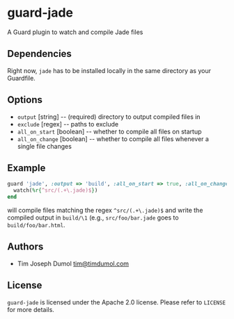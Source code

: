 guard-jade
==========

A Guard plugin to watch and compile Jade files

## Dependencies

Right now, `jade` has to be installed locally in the same directory as your
Guardfile.

## Options

* `output` [string] -- (required) directory to output compiled files in
* `exclude` [regex] -- paths to exclude
* `all_on_start` [boolean] -- whether to compile all files on startup
* `all_on_change` [boolean] -- whether to compile all files whenever a single file changes

## Example

```ruby
guard 'jade', :output => 'build', :all_on_start => true, :all_on_change => true do
  watch(%r{^src/(.+\.jade)$})
end
```

will compile files matching the regex `^src/(.+\.jade)$` and write the
compiled output in `build/\1` (e.g., `src/foo/bar.jade` goes to
`build/foo/bar.html`.


## Authors

* Tim Joseph Dumol <tim@timdumol.com>

## License

`guard-jade` is licensed under the Apache 2.0 license. Please refer to
`LICENSE` for more details.
